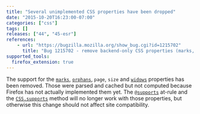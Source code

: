 ```yaml
---
title: "Several unimplemented CSS properties have been dropped"
date: "2015-10-20T16:23:00-07:00"
categories: ["css"]
tags: []
releases: ["44", "45-esr"]
references:
    - url: "https://bugzilla.mozilla.org/show_bug.cgi?id=1215702"
      title: "Bug 1215702 - remove backend-only CSS properties (marks, orphans, page, size, widows)"
supported_tools:
  firefox_extension: true
---
```

The support for the [`marks`](https://developer.mozilla.org/docs/Web/CSS/%40page/marks), [`orphans`](https://developer.mozilla.org/docs/Web/CSS/orphans), `page`, `size` and [`widows`](https://developer.mozilla.org/docs/Web/CSS/widows) properties has been removed. Those were parsed and cached but not computed because Firefox has not actually implemented them yet. The [`@supports`](https://developer.mozilla.org/docs/Web/CSS/@supports) at-rule and the [`CSS.supports`](https://developer.mozilla.org/docs/Web/API/CSS/supports) method will no longer work with those properties, but otherwise this change should not affect site compatibility.
